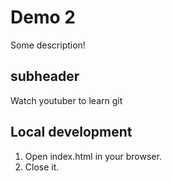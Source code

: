 # Demo 2

Some description!

## subheader

Watch youtuber to learn git

## Local development

1. Open index.html in your browser.
2. Close it.


